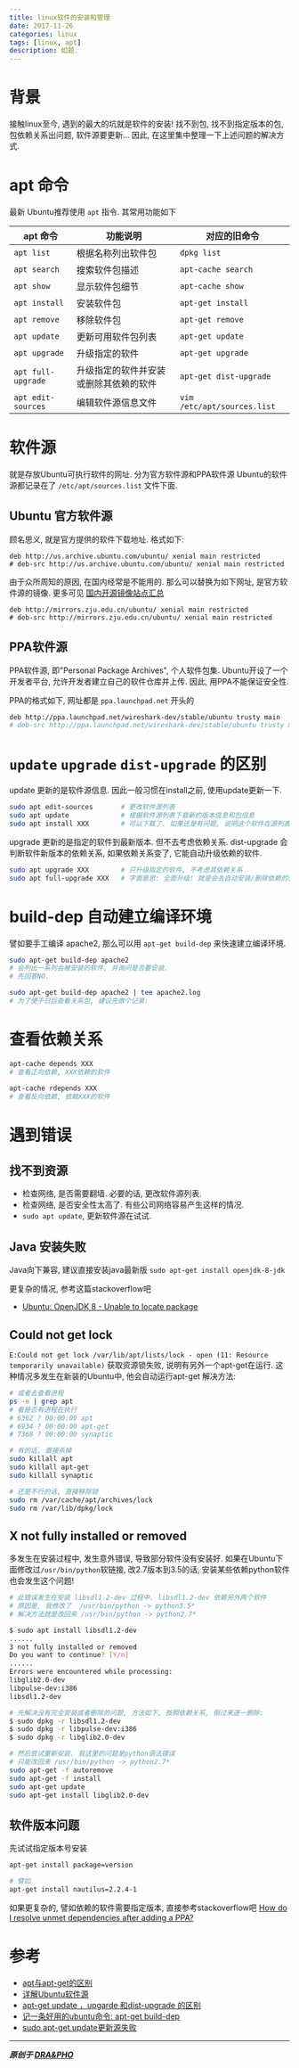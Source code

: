 ```yaml
---
title: linux软件的安装和管理
date: 2017-11-26
categories: linux
tags: [linux, apt]
description: 如题.
---
```


# 背景

接触linux至今, 遇到的最大的坑就是软件的安装!
找不到包, 找不到指定版本的包, 包依赖关系出问题, 软件源要更新...
因此, 在这里集中整理一下上述问题的解决方式.


# apt 命令
最新 Ubuntu推荐使用 `apt` 指令. 其常用功能如下

| apt 命令             | 功能说明              | 对应的旧命令                      |
| ------------------ | ----------------- | --------------------------- |
| `apt list`         | 根据名称列出软件包         | `dpkg list`                 |
| `apt search`       | 搜索软件包描述           | `apt-cache search`          |
| `apt show`         | 显示软件包细节           | `apt-cache show`            |
| `apt install`      | 安装软件包             | `apt-get install`           |
| `apt remove`       | 移除软件包             | `apt-get remove`            |
| `apt update`       | 更新可用软件包列表         | `apt-get update`            |
| `apt upgrade`      | 升级指定的软件  | `apt-get upgrade`           |
| `apt full-upgrade` | 升级指定的软件并安装或删除其依赖的软件 | `apt-get dist-upgrade`      |
| `apt edit-sources` | 编辑软件源信息文件         | `vim /etc/apt/sources.list` |

# 软件源

就是存放Ubuntu可执行软件的网址. 分为官方软件源和PPA软件源
Ubuntu的软件源都记录在了 `/etc/apt/sources.list` 文件下面.

## Ubuntu 官方软件源

顾名思义, 就是官方提供的软件下载地址. 格式如下:
```
deb http://us.archive.ubuntu.com/ubuntu/ xenial main restricted
# deb-src http://us.archive.ubuntu.com/ubuntu/ xenial main restricted
```

由于众所周知的原因, 在国内经常是不能用的. 那么可以替换为如下网址, 是官方软件源的镜像.
更多可见 [国内开源镜像站点汇总](https://segmentfault.com/a/1190000000375848)
```
deb http://mirrors.zju.edu.cn/ubuntu/ xenial main restricted
# deb-src http://mirrors.zju.edu.cn/ubuntu/ xenial main restricted
```

## PPA软件源

PPA软件源, 即"Personal Package Archives", 个人软件包集.
Ubuntu开设了一个开发者平台, 允许开发者建立自己的软件仓库并上传.
因此, 用PPA不能保证安全性.

PPA的格式如下, 网址都是 `ppa.launchpad.net` 开头的

``` bash
deb http://ppa.launchpad.net/wireshark-dev/stable/ubuntu trusty main
# deb-src http://ppa.launchpad.net/wireshark-dev/stable/ubuntu trusty main
```

# `update` `upgrade` `dist-upgrade` 的区别

update 更新的是软件源信息. 因此一般习惯在install之前, 使用update更新一下.

``` bash
sudo apt edit-sources       # 更改软件源列表
sudo apt update             # 根据软件源列表下载新的版本信息和包信息
sudo apt install XXX        # 可以下载了. 如果还是有问题, 说明这个软件在源列表中不存在或者是网络问题.
```

upgrade 更新的是指定的软件到最新版本. 但不去考虑依赖关系.
dist-upgrade 会判断软件新版本的依赖关系, 如果依赖关系变了, 它能自动升级依赖的软件.
``` bash
sudo apt upgrade XXX        # 只升级指定的软件, 不考虑其依赖关系
sudo apt full-upgrade XXX   # 字面意思: 全面升级! 就是会去自动安装/删除依赖的软件.
```

# build-dep 自动建立编译环境

譬如要手工编译 apache2, 那么可以用 `apt-get build-dep` 来快速建立编译环境.

``` bash
sudo apt-get build-dep apache2
# 会列出一系列会被安装的软件, 并询问是否要安装.
# 先回答NO.

sudo apt-get build-dep apache2 | tee apache2.log
# 为了便于日后查看关系包, 建议先做个记录:
```

# 查看依赖关系

```bash
apt-cache depends XXX
# 查看正向依赖, XXX依赖的软件

apt-cache rdepends XXX
# 查看反向依赖, 依赖XXX的软件
```


# 遇到错误

## 找不到资源
- 检查网络, 是否需要翻墙. 必要的话, 更改软件源列表.
- 检查网络, 是否安全性太高了. 有些公司网络容易产生这样的情况.
- `sudo apt update`, 更新软件源在试试.


## Java 安装失败
Java向下兼容, 建议直接安装java最新版
`sudo apt-get install openjdk-8-jdk`

更复杂的情况, 参考这篇stackoverflow吧
- [Ubuntu: OpenJDK 8 - Unable to locate package](https://stackoverflow.com/questions/32942023/ubuntu-openjdk-8-unable-to-locate-package)


## Could not get lock

`E:Could not get lock /var/lib/apt/lists/lock - open (11: Resource temporarily unavailable)`
获取资源锁失败, 说明有另外一个apt-get在运行. 这种情况多发生在新装的Ubuntu中, 他会自动运行apt-get
解决方法:
``` bash
# 或者去查看进程
ps -e | grep apt
# 看是否有进程在执行
# 6362 ? 00:00:00 apt
# 6934 ? 00:00:00 apt-get
# 7368 ? 00:00:00 synaptic

# 有的话, 直接杀掉
sudo killall apt
sudo killall apt-get
sudo killall synaptic

# 还是不行的话, 直接移除锁
sudo rm /var/cache/apt/archives/lock
sudo rm /var/lib/dpkg/lock
```

## X not fully installed or removed

多发生在安装过程中, 发生意外错误, 导致部分软件没有安装好.
如果在Ubuntu下面修改过`/usr/bin/python`软链接, 改2.7版本到3.5的话,
安装某些依赖python软件也会发生这个问题!

``` bash
# 此错误发生在安装 libsdl1.2-dev 过程中. libsdl1.2-dev 依赖另外两个软件
# 原因是, 我修改了  /usr/bin/python -> python3.5*
# 解决方法就是改回来 /usr/bin/python -> python2.7*

$ sudo apt install libsdl1.2-dev
......
3 not fully installed or removed
Do you want to continue? [Y/n]
......
Errors were encountered while processing:
libglib2.0-dev
libpulse-dev:i386
libsdl1.2-dev

# 先解决没有完全安装或者删除的问题, 方法如下, 按照依赖关系, 倒过来逐一删除:
$ sudo dpkg -r libsdl1.2-dev
$ sudo dpkg -r libpulse-dev:i386
$ sudo dpkg -r libglib2.0-dev

# 然后尝试重新安装. 我这里的问题是python语法错误
# 只能改回来 /usr/bin/python -> python2.7*
sudo apt-get -f autoremove
sudo apt-get -f install
sudo apt-get update
sudo apt-get install libglib2.0-dev
```


## 软件版本问题

先试试指定版本号安装

``` bash
apt-get install package=version

# 譬如
apt-get install nautilus=2.2.4-1
```

如果更复杂的, 譬如依赖的软件需要指定版本, 直接参考stackoverflow吧
[How do I resolve unmet dependencies after adding a PPA?](https://askubuntu.com/questions/140246/how-do-i-resolve-unmet-dependencies-after-adding-a-ppa)




# 参考
- [apt与apt-get的区别](http://www.jianshu.com/p/3dad50f452b6)
- [详解Ubuntu软件源](http://www.jianshu.com/p/57a91bc0c594)
- [apt-get update ，upgarde 和dist-upgrade 的区别](http://blog.csdn.net/wangyezi19930928/article/details/54928201)
- [记一条好用的ubuntu命令: apt-get build-dep](http://blog.csdn.net/mifangdebaise/article/details/50553596)
- [sudo apt-get update更新源失败](http://blog.csdn.net/zwjsatan/article/details/8101712)


----------

***原创于 [DRA&PHO](https://draapho.github.io/)***